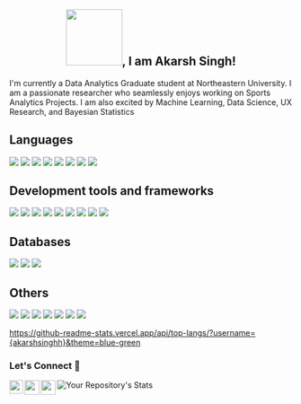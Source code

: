 <h2 align="center"><img src="https://c.tenor.com/kjVHIVqP6pAAAAAC/hello-rainbow-text.gif" width="100px">, I am Akarsh Singh!</h2>

I'm currently a Data Analytics Graduate student at Northeastern University. I am a passionate researcher who seamlessly enjoys working on Sports Analytics Projects. I am also excited by Machine Learning, Data Science, UX Research, and Bayesian Statistics 


## Languages 
<span><img src="https://img.shields.io/badge/Python-14354C?style=for-the-badge&logo=python&logoColor=white"></span>
<img src="https://img.shields.io/badge/MySQL-00000F?style=for-the-badge&logo=mysql&logoColor=white">
<img src="https://img.shields.io/badge/C-00599C?style=for-the-badge&logo=c&logoColor=white">
<img src="https://img.shields.io/badge/C%2B%2B-00599C?style=for-the-badge&logo=c%2B%2B&logoColor=white">
<img src="https://img.shields.io/badge/HTML-239120?style=for-the-badge&logo=html5&logoColor=white">
<img src="https://img.shields.io/badge/CSS-239120?&style=for-the-badge&logo=css3&logoColor=white">
<img src="https://img.shields.io/badge/JavaScript-F7DF1E?style=for-the-badge&logo=javascript&logoColor=black ">
<img src="https://img.shields.io/badge/R-276DC3?style=for-the-badge&logo=r&logoColor=white ">


## Development tools and frameworks
<span><img src="https://img.icons8.com/color/48/000000/html-5.png"/></span>
<img src="https://img.icons8.com/color/48/000000/css3.png"/>
<img src="https://img.icons8.com/color/48/000000/bootstrap.png"/>
<img src="https://img.icons8.com/plasticine/48/000000/react.png"/>
<img src="https://img.icons8.com/color/48/000000/nodejs.png"/>
<img src="https://img.icons8.com/color/48/000000/flutter.png"/>
<img src="https://img.icons8.com/color/48/000000/redux.png"/>
<img src="https://img.icons8.com/color/48/000000/figma--v1.png"/>
<img src="https://img.icons8.com/external-tal-revivo-shadow-tal-revivo/24/000000/external-django-a-high-level-python-web-framework-that-encourages-rapid-development-logo-shadow-tal-revivo.png"/>

## Databases
<span><img src="https://img.icons8.com/ios/50/000000/mysql-logo.png"/></span>
<img src="https://img.icons8.com/color/50/000000/postgreesql.png"/>
<img src="https://img.icons8.com/color/48/000000/mongodb.png"/>

## Others
<span><img src="https://img.icons8.com/color/48/000000/linux.png"/></span>
<img src="https://img.icons8.com/color/48/000000/amazon-web-services.png" />
<img src="https://img.icons8.com/color/48/000000/firebase.png"/>
<img src="https://img.icons8.com/color/48/000000/git.png"/>
<img src="https://img.icons8.com/dusk/64/000000/docker.png"/>
<img src="https://img.icons8.com/color/48/000000/heroku.png"/>
<img src="https://img.icons8.com/color/48/000000/graphql.png"/>

https://github-readme-stats.vercel.app/api/top-langs/?username={akarshsinghh}&theme=blue-green

### Let's Connect 🔗
<a href="https://www.linkedin.com/in/aditya28sarin/">
  <img align="left" width="24px" src="https://cdn.jsdelivr.net/npm/simple-icons@v3/icons/linkedin.svg"  />
</a>
<a href="https://twitter.com/AdityaSarin14">
  <img align="left" width="26px" src="https://cdn.jsdelivr.net/npm/simple-icons@v3/icons/twitter.svg" />
</a>
<a href="mailto:aditya28sarin@gmail.com">
  <img align="left" width="26px" src="https://cdn.jsdelivr.net/npm/simple-icons@v3/icons/gmail.svg" />
</a>

![Your Repository's Stats](https://github-readme-stats.vercel.app/api?username=akarshsinghh&show_icons=true)

